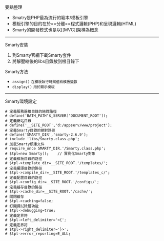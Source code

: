 要點整理
- Smatry是PHP最為流行的範本/模板引擎
- 模板引擎的目的在於==分離==程式邏輯(PHP)和呈現邏輯(HTML)
- Smarty的開發模式也是以[[MVC]]架構為概念

---

Smarty安裝
1. 到Smarty官網下載Smarty套件
2. 將解壓縮後的libs目錄放到根目錄下

Smarty方法
- `assign()` <small>在模板執行時賦值給模板變數</small>
- `display()` <small>用於顯示模板</small>

---

Smarty環境設定
```
# 定義服務器根目錄的絕對路徑
# define('BATH_PATH'$_SERVER['DOCUMENT_ROOT']);
# 定義網站目錄
# define('__SITE_ROOT','d:/appserv/www/project');
# 定義Smarty目錄的絕對路徑
# define('SMARTY_DIR','smarty-2.6.9');
# include 'libs/Smarty.class.php';	
# 加載Smarty類庫文件
# require_once SMARTY_DIR.'/Smarty.class.php';
# $tpl=new Smarty();	// 實例化Smarty對象
# 定義模板目錄的路徑
# $tpl->template_dir=__SITE_ROOT.'/templates/';
# 定義編譯目錄的路徑
# $tpl->compile_dir=__SITE_ROOT.'/templates_c/';
# 定義配置目錄的路徑
# $tpl->config_dir=__SITE_ROOT.'/configs/';
# 定義緩存目錄的路徑
# $tpl->cache_dir=__SITE_ROOT.'/cache/';
# 關閉緩存
# $tpl->caching=false;
# 打開調試除錯功能
# $tpl->debugging=true;
# 定義定界符
# $tpl->left_delimiter='<{';
# 定義定界符
# $tpl->right_delimiter='}>';
# $tpl->error_reporting=E_ALL;
```